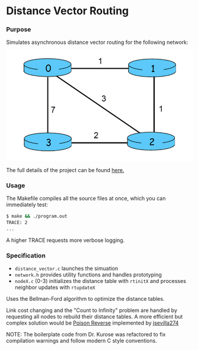 # Distance Vector Routing

### Purpose

Simulates asynchronous distance vector routing for the following network:

![./diagram.png](./diagram.png)

The full details of the project can be found [here.](https://gaia.cs.umass.edu/kurose_ross/programming/DV/Programming%20Assignment%201.html)
### Usage

The Makefile compiles all the source files at once, which you can immediately test:
```bash
$ make && ./program.out
TRACE: 2
...
```

A higher TRACE requests more verbose logging.

### Specification

- `distance_vector.c` launches the simuation
- `network.h` provides utility functions and handles prototyping
- `nodeX.c` (0-3) initializes the distance table with `rtinitX` and processes neighbor updates with `rtupdateX`

Uses the Bellman-Ford algorithm to optimize the distance tables.

Link cost changing and the "Count to Infinity" problem are handled by requesting all nodes to rebuild their distance tables. A more efficient but complex solution would be [Poison Reverse](https://www.geeksforgeeks.org/what-is-poison-reverse-in-networking/) implemented by [jsevilla274](https://github.com/jsevilla274/distancevector)

NOTE: The boilerplate code from Dr. Kurose was refactored to fix compilation warnings and follow modern C style conventions.
